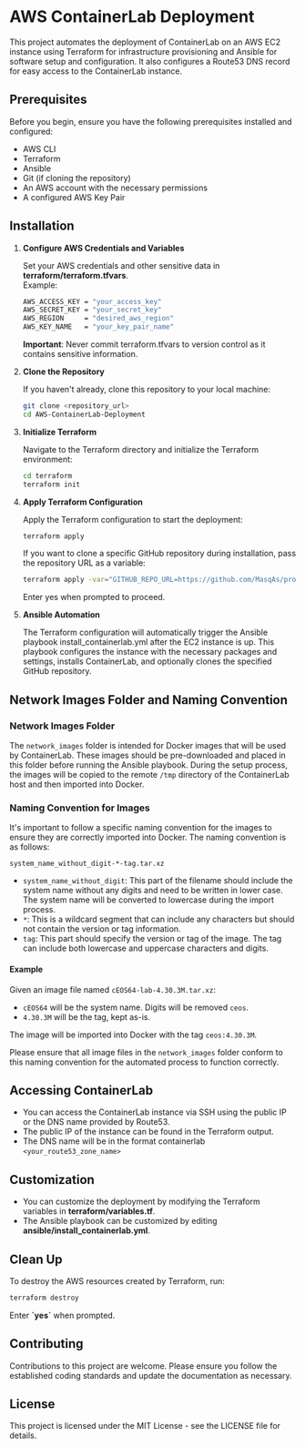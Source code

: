 # AWS ContainerLab Deployment

This project automates the deployment of ContainerLab on an AWS EC2 instance using Terraform for infrastructure provisioning and Ansible for software setup and configuration. It also configures a Route53 DNS record for easy access to the ContainerLab instance.

## Prerequisites

Before you begin, ensure you have the following prerequisites installed and configured:

- AWS CLI
- Terraform
- Ansible
- Git (if cloning the repository)
- An AWS account with the necessary permissions
- A configured AWS Key Pair

## Installation

1. **Configure AWS Credentials and Variables**

    Set your AWS credentials and other sensitive data in **terraform/terraform.tfvars**.  
    Example:

    ```bash
    AWS_ACCESS_KEY = "your_access_key"
    AWS_SECRET_KEY = "your_secret_key"
    AWS_REGION     = "desired_aws_region"
    AWS_KEY_NAME   = "your_key_pair_name"
    ```

    **Important**: Never commit terraform.tfvars to version control as it contains sensitive information.

2. **Clone the Repository**

   If you haven't already, clone this repository to your local machine:

   ```bash
   git clone <repository_url>
   cd AWS-ContainerLab-Deployment
   ```

3. **Initialize Terraform**

    Navigate to the Terraform directory and initialize the Terraform environment:

    ```bash
    cd terraform
    terraform init
    ```

4. **Apply Terraform Configuration**

    Apply the Terraform configuration to start the deployment:

    ```bash
    terraform apply
    ```

    If you want to clone a specific GitHub repository during installation, pass the repository URL as a variable:

    ```bash
    terraform apply -var="GITHUB_REPO_URL=https://github.com/MasqAs/projet-vxlan-automation"
    ```

    Enter yes when prompted to proceed.

5. **Ansible Automation**

    The Terraform configuration will automatically trigger the Ansible playbook install_containerlab.yml after the EC2 instance is up. This playbook configures the instance with the necessary packages and settings, installs ContainerLab, and optionally clones the specified GitHub repository.

## Network Images Folder and Naming Convention

### Network Images Folder

The `network_images` folder is intended for Docker images that will be used by ContainerLab. These images should be pre-downloaded and placed in this folder before running the Ansible playbook. During the setup process, the images will be copied to the remote `/tmp` directory of the ContainerLab host and then imported into Docker.

### Naming Convention for Images

It's important to follow a specific naming convention for the images to ensure they are correctly imported into Docker. The naming convention is as follows:

`system_name_without_digit-*-tag.tar.xz`

- `system_name_without_digit`: This part of the filename should include the system name without any digits and need to be written in lower case. The system name will be converted to lowercase during the import process.
- `*`: This is a wildcard segment that can include any characters but should not contain the version or tag information.
- `tag`: This part should specify the version or tag of the image. The tag can include both lowercase and uppercase characters and digits.

#### Example

Given an image file named `cEOS64-lab-4.30.3M.tar.xz`:

- `cEOS64` will be the system name. Digits will be removed `ceos`.
- `4.30.3M` will be the tag, kept as-is.

The image will be imported into Docker with the tag `ceos:4.30.3M`.

Please ensure that all image files in the `network_images` folder conform to this naming convention for the automated process to function correctly.

## Accessing ContainerLab

- You can access the ContainerLab instance via SSH using the public IP or the DNS name provided by Route53.
- The public IP of the instance can be found in the Terraform output.
- The DNS name will be in the format containerlab `<your_route53_zone_name>`

## Customization

- You can customize the deployment by modifying the Terraform variables in **terraform/variables.tf**.
- The Ansible playbook can be customized by editing **ansible/install_containerlab.yml**.

## Clean Up

To destroy the AWS resources created by Terraform, run:

```bash
terraform destroy
```

Enter **\`yes\`** when prompted.

## Contributing

Contributions to this project are welcome. Please ensure you follow the established coding standards and update the documentation as necessary.

## License

This project is licensed under the MIT License - see the LICENSE file for details.
